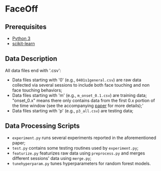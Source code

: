 # FaceOff

## Prerequisites
* [Python 3](https://www.python.org/downloads/)
* [scikit-learn](https://scikit-learn.org/stable/install.html)

## Data Description
All data files end with '.csv':
* Data files starting with '0' (e.g., `0401s1general.csv`) are raw data collected via several sessions to include both face touching and non face touching behaviors;
* Data files starting with 'm' (e.g., `m_onset_0.1.csv`) are training data; "onset_0.x" means there only contains data from the first 0.x portion of the time window (see the accompanying [paper](https://arxiv.org/abs/2008.01769) for more details);'
* Data files starting with 'p' (e.g., `p3_all.csv`) are testing data;

## Data Processing Scripts
* `experiment.py` runs several experiments reported in the aforementioned paper;
* `test.py` contains some testing routines used by `experiment.py`;
* `featurize.py` featurizes raw data using `preprocess.py` and merges different sessions' data using `merge.py`;
* `tunehyperparam.py` tunes hyperparameters for random forest models.



